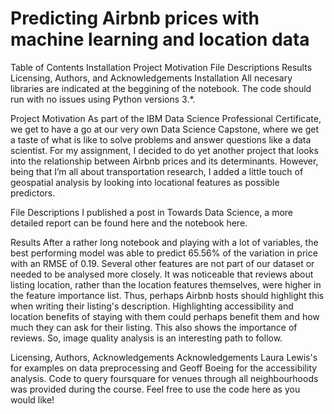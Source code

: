 # Predicting Airbnb prices with machine learning and location data
 
Table of Contents
Installation
Project Motivation
File Descriptions
Results
Licensing, Authors, and Acknowledgements
Installation
All necesary libraries are indicated at the beggining of the notebook. The code should run with no issues using Python versions 3.*.

Project Motivation
As part of the IBM Data Science Professional Certificate, we get to have a go at our very own Data Science Capstone, where we get a taste of what is like to solve problems and answer questions like a data scientist. For my assignment, I decided to do yet another project that looks into the relationship between Airbnb prices and its determinants. However, being that I’m all about transportation research, I added a little touch of geospatial analysis by looking into locational features as possible predictors.

File Descriptions
I published a post in Towards Data Science, a more detailed report can be found here and the notebook here.

Results
After a rather long notebook and playing with a lot of variables, the best performing model was able to predict 65.56% of the variation in price with an RMSE of 0.19. Several other features are not part of our dataset or needed to be analysed more closely. It was noticeable that reviews about listing location, rather than the location features themselves, were higher in the feature importance list. Thus, perhaps Airbnb hosts should highlight this when writing their listing's description. Highlighting accessibility and location benefits of staying with them could perhaps benefit them and how much they can ask for their listing. This also shows the importance of reviews. So, image quality analysis is an interesting path to follow.

Licensing, Authors, Acknowledgements
Acknowledgements Laura Lewis's for examples on data preprocessing and Geoff Boeing for the accessibility analysis. Code to query foursquare for venues through all neighbourhoods was provided during the course. Feel free to use the code here as you would like!
